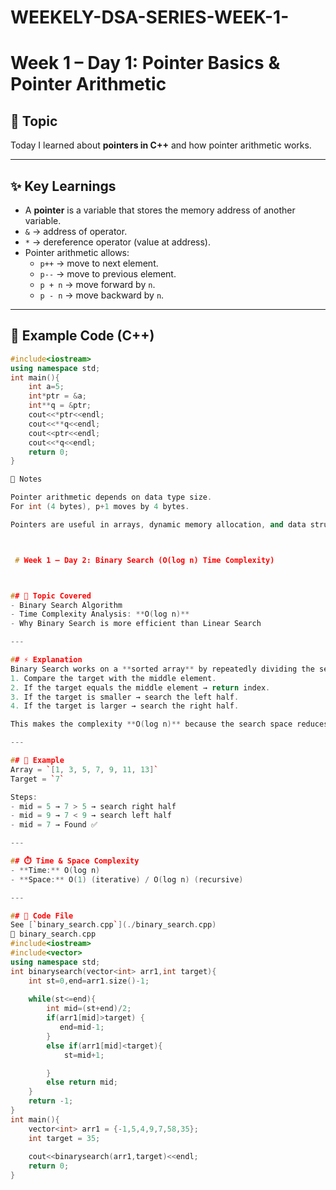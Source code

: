 # WEEKELY-DSA-SERIES-WEEK-1-

# Week 1 – Day 1: Pointer Basics & Pointer Arithmetic

## 📌 Topic
Today I learned about **pointers in C++** and how pointer arithmetic works.  

---

## ✨ Key Learnings
- A **pointer** is a variable that stores the memory address of another variable.
- `&` → address of operator.  
- `*` → dereference operator (value at address).  
- Pointer arithmetic allows:
  - `p++` → move to next element.  
  - `p--` → move to previous element.  
  - `p + n` → move forward by `n`.  
  - `p - n` → move backward by `n`.  

---

## 🧩 Example Code (C++)
```cpp
#include<iostream>
using namespace std;
int main(){
    int a=5;
    int*ptr = &a;
    int**q = &ptr;
    cout<<*ptr<<endl;
    cout<<**q<<endl;
    cout<<ptr<<endl;
    cout<<*q<<endl;
    return 0;
}

📖 Notes

Pointer arithmetic depends on data type size.
For int (4 bytes), p+1 moves by 4 bytes.

Pointers are useful in arrays, dynamic memory allocation, and data structures.



 # Week 1 – Day 2: Binary Search (O(log n) Time Complexity)



## 📖 Topic Covered
- Binary Search Algorithm
- Time Complexity Analysis: **O(log n)**
- Why Binary Search is more efficient than Linear Search

---

## ⚡ Explanation
Binary Search works on a **sorted array** by repeatedly dividing the search interval in half:
1. Compare the target with the middle element.
2. If the target equals the middle element → return index.
3. If the target is smaller → search the left half.
4. If the target is larger → search the right half.

This makes the complexity **O(log n)** because the search space reduces by half each step.

---

## 🧮 Example
Array = `[1, 3, 5, 7, 9, 11, 13]`  
Target = `7`  

Steps:  
- mid = 5 → 7 > 5 → search right half  
- mid = 9 → 7 < 9 → search left half  
- mid = 7 → Found ✅

---

## ⏱️ Time & Space Complexity
- **Time:** O(log n)  
- **Space:** O(1) (iterative) / O(log n) (recursive)

---

## 📂 Code File
See [`binary_search.cpp`](./binary_search.cpp)
📌 binary_search.cpp
#include<iostream>
#include<vector>
using namespace std;
int binarysearch(vector<int> arr1,int target){
    int st=0,end=arr1.size()-1;
    
    while(st<=end){
        int mid=(st+end)/2;
        if(arr1[mid]>target) {
           end=mid-1;
        }
        else if(arr1[mid]<target){
            st=mid+1;

        }
        else return mid;
    }
    return -1;
}
int main(){
    vector<int> arr1 = {-1,5,4,9,7,58,35};
    int target = 35;
    
    cout<<binarysearch(arr1,target)<<endl;
    return 0;
}

